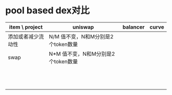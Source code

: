 # pool based dex对比

|  item \ project |  uniswap                        | balancer                     |  curve                   |
|  ---            |  ---                            |  ---                         |  ---                     |
| 添加或者减少流动性 |  N/M 值不变，N和M分别是2个token数量 |                              |                          |
| swap            |  N*M 值不变，N和M分别是2个token数量 |                              |                          |
|                 |                             |                              |                          |
|                 |                             |                              |                          |
|                 |                             |                              |                          |
|                 |                             |                              |                          |
|                 |                             |                              |                          |
|                 |                             |                              |                          |
|                 |                             |                              |                          |
|                 |                             |                              |                          |
|                 |                             |                              |                          |
|                 |                             |                              |                          |
|                 |                             |                              |                          |
|                 |                             |                              |                          |
